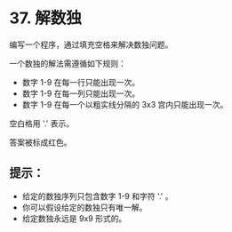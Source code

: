 # 37. 解数独

编写一个程序，通过填充空格来解决数独问题。

一个数独的解法需遵循如下规则：

+ 数字 1-9 在每一行只能出现一次。
+ 数字 1-9 在每一列只能出现一次。
+ 数字 1-9 在每一个以粗实线分隔的 3x3 宫内只能出现一次。

空白格用 '.' 表示。

答案被标成红色。

## 提示：

+ 给定的数独序列只包含数字 1-9 和字符 '.' 。
+ 你可以假设给定的数独只有唯一解。
+ 给定数独永远是 9x9 形式的。
